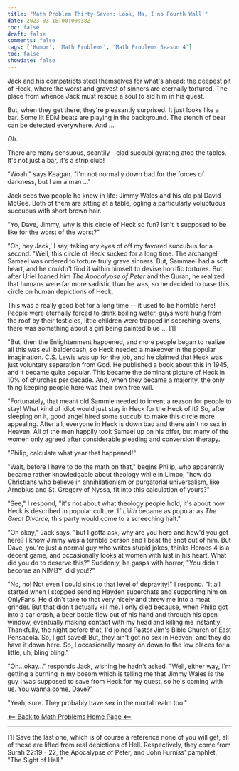 ```yaml
---
title: "Math Problem Thirty-Seven: Look, Ma, I no Fourth Wall!"
date: 2023-03-18T00:00:38Z
toc: false
draft: false
comments: false
tags: ['Humor', 'Math Problems', 'Math Problems Season 4']
toc: false
showdate: false
---
```


Jack and his compatriots steel themselves for what's ahead: the deepest pit of Heck, where the worst and gravest of sinners are eternally tortured. The place from whence Jack must rescue a soul to aid him in his quest.

But, when they get there, they're pleasantly surprised. It just looks like a bar. Some lit EDM beats are playing in the background. The stench of beer can be detected everywhere. And ...  

*Oh.*

There are many sensuous, scantily - clad succubi gyrating atop the tables. It's not just a bar, it's a strip club!

"Woah." says Keagan. "I'm not normally down bad for the forces of darkness, but I am a man ..." 

Jack sees two people he knew in life: Jimmy Wales and his old pal David McGee. Both of them are sitting at a table, ogling a particularly voluptuous succubus with short brown hair.

"Yo, Dave, Jimmy, why is this circle of Heck so fun? Isn't it supposed to be like for the worst of the worst?"

"Oh, hey Jack,' I say, taking my eyes of off my favored succubus for a second. "Well, this circle of Heck sucked for a long time. The archangel Samael was ordered to torture truly grave sinners. But, Sammael had a soft heart, and he couldn't find it within himself to devise horrific tortures. But, after Uriel loaned him *The Apocalypse of Peter* and the Quran, he realized that humans were far more sadistic than he was, so he decided to base this circle on human depictions of Heck.

This was a really good bet for a long time -- it used to be horrible here! People were eternally forced to drink boiling water, guys were hung from the roof by their testicles, little children were trapped in scorching ovens, there was something about a girl being painted blue ... [1]

"But, then the Enlightenment happened, and more people began to realize all this was evil balderdash, so Heck needed a makeover in the popular imagination. C.S. Lewis was up for the job, and he claimed that Heck was just voluntary separation from God. He published a book about this in 1945, and it became quite popular. This became the dominant picture of Heck in 10% of churches per decade. And, when they became a majority, the only thing keeping people here was their own free will. 

"Fortunately, that meant old Sammie needed to invent a reason for people to stay! What kind of idiot would just stay in Heck for the Heck of it? So, after sleeping on it, good angel hired some succubi to make this circle more appealing. After all, everyone in Heck is down bad and there ain't no sex in Heaven. All of the men happily took Samael up on his offer, but many of the women only agreed after considerable pleading and conversion therapy.

"Philip, calculate what year that happened!"

"Wait, before I have to do the math on that," begins Philip, who apparently became rather knowledgable about theology while in Limbo, "how do Christians who believe in annihilationism or purgatorial universalism, like Arnobius and St. Gregory of Nyssa, fit into this calculation of yours?"

"See," I respond, "it's not about what theology people hold, it's about how Heck is described in popular culture. If *Lilith* became as popular as *The Great Divorce,* this party would come to a screeching halt."

"Oh okay," Jack says, "but I gotta ask, why are you here and how'd you get here? I know Jimmy was a terrible person and I beat the snot out of him. But Dave, you're just a normal guy who writes stupid jokes, thinks Heroes 4 is a decent game, and occasionally looks at women with lust in his heart. What did you do to deserve this?" Suddenly, he gasps with horror, "You didn't become an NIMBY, did you!?"

"No, no! Not even I could sink to that level of depravity!" I respond. "It all started when I stopped sending Hayden superchats and supporting him on OnlyFans. He didn't take to that very nicely and threw me into a meat grinder. But that didn't actually kill me. I only died because, when Philip got into a car crash, a beer bottle flew out of his hand and through his open window, eventually making contact with my head and killing me instantly. Thankfully, the night before that, I'd joined Pastor Jim's Bible Church of East Pensacola. So, I got saved! But, they ain't got no sex in Heaven, and they do have it down here. So, I occasionally mosey on down to the low places for a little, uh, bling bling."

"Oh...okay..." responds Jack, wishing he hadn't asked. "Well, either way, I'm getting a burning in my bosom which is telling me that Jimmy Wales is the guy I was supposed to save from Heck for my quest, so he's coming with us. You wanna come, Dave?"

"Yeah, sure. They probably have sex in the mortal realm too."

[<== Back to Math Problems Home Page <==](/humor/problems#season-four-the-harrowing-of-heck)

---

[1] Save the last one, which is of course a reference none of you will get, all of these are lifted from real depictions of Hell. Respectively, they come from Surah 22:19 - 22, the Apocalypse of Peter, and John Furniss' pamphlet, "The Sight of Hell." 
